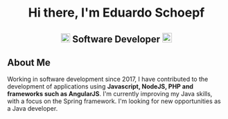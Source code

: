  <h1 align="center">Hi there, I'm Eduardo Schoepf</h1>
<h2 align="center">
  <img src="https://komarev.com/ghpvc/?username=eduardoschoepf&color=dc143c&style=for-the-badge" alt="Profile Views" style="height:21px;">
  Software Developer
  <a href="https://eduardoschoepf.github.io/portfolio">
    <img src="https://img.shields.io/badge/Portfolio-543DE0?style=for-the-badge&logo=About.me&logoColor=white" alt="Portfolio" style="height:22px;">
  </a>
</h2>

## About Me

Working in software development since 2017, I have contributed to the development of applications using **Javascript, NodeJS, PHP and frameworks such as AngularJS**. I'm currently improving my Java skills, with a focus on the Spring framework. I'm looking for new opportunities as a Java developer.  
